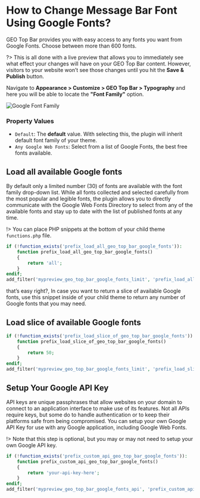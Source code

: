 # How to Change Message Bar Font Using Google Fonts?

GEO Top Bar provides you with easy access to any fonts you want from Google Fonts. Choose between more than 600 fonts.

?> This is all done with a live preview that allows you to immediately see what effect your changes will have on your GEO Top Bar content. However, visitors to your website won’t see those changes until you hit the **Save & Publish** button.

Navigate to **Appearance > Customize > GEO Top Bar > Typography** and here you will be able to locate the **"Font Family"** option.

![Google Font Family](http://res.cloudinary.com/mypreview/image/upload/v1492202359/change-google-web-fonts_smqck5.gif)

### Property Values

* ```Default```:  The **default** value. With selecting this, the plugin will inherit default font family of your theme.
* ```Any Google Web Fonts```: Select from a list of Google Fonts, the best free fonts available.

## Load all available Google fonts

By default only a limited number (30) of fonts are available with the font family drop-down list. While all fonts collected and selected carefully from the most popular and legible fonts, the plugin allows you to directly communicate with the Google Web Fonts Directory to select from any of the available fonts and stay up to date with the list of published fonts at any time.

!> You can place PHP snippets at the bottom of your child theme ```functions.php``` file.

```php
if (!function_exists('prefix_load_all_geo_top_bar_google_fonts')):
    function prefix_load_all_geo_top_bar_google_fonts()
    {
        return 'all';
    }
endif;
add_filter('mypreview_geo_top_bar_google_fonts_limit', 'prefix_load_all_geo_top_bar_google_fonts', 10);
```
that’s easy right?, In case you want to return a slice of available Google fonts, use this snippet inside of your child theme to return any number of Google fonts that you may need.

## Load slice of available Google fonts

```php
if (!function_exists('prefix_load_slice_of_geo_top_bar_google_fonts')):
    function prefix_load_slice_of_geo_top_bar_google_fonts()
    {
        return 50;
    }
endif;
add_filter('mypreview_geo_top_bar_google_fonts_limit', 'prefix_load_slice_of_geo_top_bar_google_fonts', 10);
```
## Setup Your Google API Key

API keys are unique passphrases that allow websites on your domain to connect to an application interface to make use of its features. Not all APIs require keys, but some do to handle authentication or to keep their platforms safe from being compromised. You can setup your own Google API Key for use with any Google application, including Google Web Fonts.

!> Note that this step is optional, but you may or may not need to setup your own Google API key.

```php
if (!function_exists('prefix_custom_api_geo_top_bar_google_fonts')):
    function prefix_custom_api_geo_top_bar_google_fonts()
    {
        return 'your-api-key-here';
    }
endif;
add_filter('mypreview_geo_top_bar_google_fonts_api', 'prefix_custom_api_geo_top_bar_google_fonts', 10);
```
